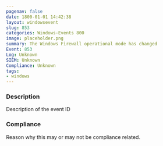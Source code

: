 ```yaml
---
pagenav: false
date: 1800-01-01 14:42:38
layout: windowsevent
slug: 853
categories: Windows-Events 800
image: placeholder.png
summary: The Windows Firewall operational mode has changed
Event: 853
Log: Unknown
SIEM: Unknown
Compliance: Unknown
tags:
- windows
---
```


### Description

Description of the event ID

### Compliance

Reason why this may or may not be compliance related.
